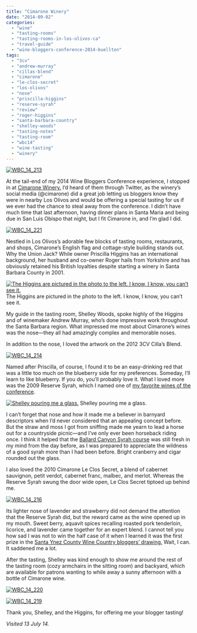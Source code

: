 ```yaml
---
title: "Cimarone Winery"
date: "2014-09-02"
categories:
  - "wine"
  - "tasting-rooms"
  - "tasting-rooms-in-los-olivos-ca"
  - "travel-guide"
  - "wine-bloggers-conference-2014-buellton"
tags:
  - "3cv"
  - "andrew-murray"
  - "cillas-blend"
  - "cimarone"
  - "le-clos-secret"
  - "los-olivos"
  - "nose"
  - "priscilla-higgins"
  - "reserve-syrah"
  - "review"
  - "roger-higgins"
  - "santa-barbara-country"
  - "shelley-woods"
  - "tasting-notes"
  - "tasting-room"
  - "wbc14"
  - "wine-tasting"
  - "winery"
---
```


[![WBC_14_213](http://s3.amazonaws.com/thegourmez-wpmedia/2014/08/WBC_14_213-332x500.jpg)](http://www.rebeccagomezfarrell.com/2014/09/cimarone-winery-los-olivos-wine/wbc_14_213/)

At the tail-end of my 2014 Wine Bloggers Conference experience, I stopped in at [Cimarone Winery.](http://www.cimarone.com/) I’d heard of them through Twitter, as the winery’s social media (@cimarone) did a great job letting us bloggers know they were in nearby Los Olivos and would be offering a special tasting for us if we ever had the chance to steal away from the conference. I didn’t have much time that last afternoon, having dinner plans in Santa Maria and being due in San Luis Obispo that night, but I fit Cimarone in, and I’m glad I did.

[![WBC_14_221](http://s3.amazonaws.com/thegourmez-wpmedia/2014/08/WBC_14_221-500x332.jpg)](http://www.rebeccagomezfarrell.com/2014/09/cimarone-winery-los-olivos-wine/wbc_14_221/)

Nestled in Los Olivos’s adorable few blocks of tasting rooms, restaurants, and shops, Cimarone’s English flag and cottage-style building stands out. Why the Union Jack? While owner Priscilla Higgins has an international background, her husband and co-owner Roger hails from Yorkshire and has obviously retained his British loyalties despite starting a winery in Santa Barbara County in 2001.




<div class="caption">

[![The Higgins are pictured in the photo to the left. I know, I know, you can’t see it.](http://s3.amazonaws.com/thegourmez-wpmedia/2014/08/WBC_14_218-500x332.jpg)](http://www.rebeccagomezfarrell.com/2014/09/cimarone-winery-los-olivos-wine/wbc_14_218/) The Higgins are pictured in the photo to the left. I know, I know, you can’t see it.</div>


My guide in the tasting room, Shelley Woods, spoke highly of the Higgins and of winemaker Andrew Murray, who’s done impressive work throughout the Santa Barbara region. What impressed me most about Cimarone’s wines was the nose—they all had amazingly complex and memorable noses.

In addition to the nose, I loved the artwork on the 2012 3CV Cilla’s Blend.

[![WBC_14_214](http://s3.amazonaws.com/thegourmez-wpmedia/2014/08/WBC_14_214-332x500.jpg)](http://www.rebeccagomezfarrell.com/2014/09/cimarone-winery-los-olivos-wine/wbc_14_214/)

Named after Priscilla, of course, I found it to be an easy-drinking red that was a little too much on the blueberry side for my preferences. Someday, I’ll learn to like blueberry. If you do, you’ll probably love it. What I loved more was the 2009 Reserve Syrah, which I named one of [my favorite wines of the conference](https://www.thegourmez.com/blog/2014-07-wbc-14-best-wines/).




<div class="caption">

[![Shelley pouring me a glass.](http://s3.amazonaws.com/thegourmez-wpmedia/2014/08/WBC_14_215-332x500.jpg)](http://www.rebeccagomezfarrell.com/2014/09/cimarone-winery-los-olivos-wine/wbc_14_215-2/) Shelley pouring me a glass.</div>


I can’t forget that nose and how it made me a believer in barnyard descriptors when I’d never considered that an appealing concept before. But the straw and moss I got from sniffing made me yearn to lead a horse out for a countryside picnic—and I’ve only ever been horseback riding once. I think it helped that the [Ballard Canyon Syrah course](https://www.thegourmez.com/blog/2014-08-wbc14-syrahs-of-the-ballard-canyon-ava/) was still fresh in my mind from the day before, as I was prepared to appreciate the wildness of a good syrah more than I had been before. Bright cranberry and cigar rounded out the glass.

I also loved the 2010 Cimarone Le Clos Secret, a blend of cabernet sauvignon, petit verdot, cabernet franc, malbec, and merlot. Whereas the Reserve Syrah swung the door wide open, Le Clos Secret tiptoed up behind me.

[![WBC_14_216](http://s3.amazonaws.com/thegourmez-wpmedia/2014/08/WBC_14_216-332x500.jpg)](http://www.rebeccagomezfarrell.com/2014/09/cimarone-winery-los-olivos-wine/wbc_14_216/)

Its lighter nose of lavender and strawberry did not demand the attention that the Reserve Syrah did, but the reward came as the wine opened up in my mouth. Sweet berry, aquavit spices recalling roasted pork tenderloin, licorice, and lavender came together for an expert blend. I cannot tell you how sad I was not to win the half case of it when I learned it was the first prize in the [Santa Ynez County Wine Country bloggers’ drawing.](http://santaynezwinecountry.com/page?pageid=AAC4CDA4-09CB-438B-B0EF-2F784FB66188) Wait, I can. It saddened me a lot.

After the tasting, Shelley was kind enough to show me around the rest of the tasting room (cozy armchairs in the sitting room) and backyard, which are available for patrons wanting to while away a sunny afternoon with a bottle of Cimarone wine.

[![WBC_14_220](http://s3.amazonaws.com/thegourmez-wpmedia/2014/08/WBC_14_220-500x332.jpg)](http://www.rebeccagomezfarrell.com/2014/09/cimarone-winery-los-olivos-wine/wbc_14_220/)

[![WBC_14_219](http://s3.amazonaws.com/thegourmez-wpmedia/2014/08/WBC_14_219-500x332.jpg)](http://www.rebeccagomezfarrell.com/2014/09/cimarone-winery-los-olivos-wine/wbc_14_219/)

Thank you, Shelley, and the Higgins, for offering me your blogger tasting!

_Visited 13 July 14._
